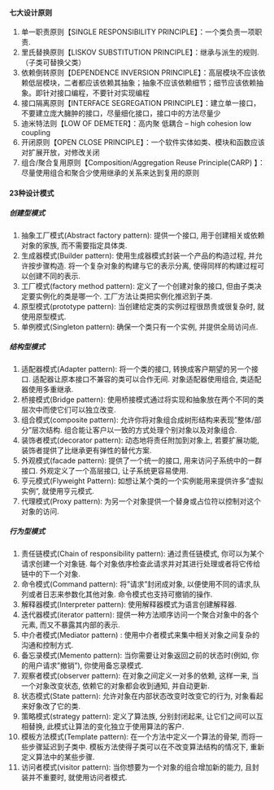#### 七大设计原则 

1. 单一职责原则【SINGLE RESPONSIBILITY PRINCIPLE】：一个类负责一项职责. 
2. 里氏替换原则【LISKOV SUBSTITUTION PRINCIPLE】：继承与派生的规则.（子类可替换父类）
3. 依赖倒转原则【DEPENDENCE INVERSION PRINCIPLE】：高层模块不应该依赖低层模块，二者都应该依赖其抽象；抽象不应该依赖细节；细节应该依赖抽象。即针对接口编程，不要针对实现编程 
4. 接口隔离原则【INTERFACE SEGREGATION PRINCIPLE】：建立单一接口，不要建立庞大臃肿的接口，尽量细化接口，接口中的方法尽量少
5. 迪米特法则【LOW OF DEMETER】：高内聚 低耦合 – high cohesion low coupling 
6. 开闭原则【OPEN CLOSE PRINCIPLE】：一个软件实体如类、模块和函数应该对扩展开放，对修改关闭
7. 组合/聚合复用原则【Composition/Aggregation Reuse Principle(CARP) 】：尽量使用组合和聚合少使用继承的关系来达到复用的原则

#### 23种设计模式 

##### 创建型模式 

1. 抽象工厂模式(Abstract factory pattern): 提供一个接口, 用于创建相关或依赖对象的家族, 而不需要指定具体类. 
2. 生成器模式(Builder pattern): 使用生成器模式封装一个产品的构造过程, 并允许按步骤构造. 将一个复杂对象的构建与它的表示分离, 使得同样的构建过程可以创建不同的表示. 
3. 工厂模式(factory method pattern): 定义了一个创建对象的接口, 但由子类决定要实例化的类是哪一个. 工厂方法让类把实例化推迟到子类.
4. 原型模式(prototype pattern): 当创建给定类的实例过程很昂贵或很复杂时, 就使用原型模式. 
5. 单例模式(Singleton pattern): 确保一个类只有一个实例, 并提供全局访问点. 

##### 结构型模式 

1. 适配器模式(Adapter pattern): 将一个类的接口, 转换成客户期望的另一个接口. 适配器让原本接口不兼容的类可以合作无间. 对象适配器使用组合, 类适配器使用多重继承. 
2. 桥接模式(Bridge pattern): 使用桥接模式通过将实现和抽象放在两个不同的类层次中而使它们可以独立改变. 
3. 组合模式(composite pattern): 允许你将对象组合成树形结构来表现”整体/部分”层次结构. 组合能让客户以一致的方式处理个别对象以及对象组合. 
4. 装饰者模式(decorator pattern): 动态地将责任附加到对象上, 若要扩展功能, 装饰者提供了比继承更有弹性的替代方案. 
5. 外观模式(facade pattern): 提供了一个统一的接口, 用来访问子系统中的一群接口. 外观定义了一个高层接口, 让子系统更容易使用. 
6. 亨元模式(Flyweight Pattern): 如想让某个类的一个实例能用来提供许多”虚拟实例”, 就使用亨元模式. 
7. 代理模式(Proxy pattern): 为另一个对象提供一个替身或占位符以控制对这个对象的访问. 

##### 行为型模式 

1. 责任链模式(Chain of responsibility pattern): 通过责任链模式, 你可以为某个请求创建一个对象链. 每个对象依序检查此请求并对其进行处理或者将它传给链中的下一个对象. 
2. 命令模式(Command pattern): 将”请求”封闭成对象, 以便使用不同的请求,队列或者日志来参数化其他对象. 命令模式也支持可撤销的操作. 
3. 解释器模式(Interpreter pattern): 使用解释器模式为语言创建解释器. 
4. 迭代器模式(iterator pattern): 提供一种方法顺序访问一个聚合对象中的各个元素, 而又不暴露其内部的表示. 
5. 中介者模式(Mediator pattern) : 使用中介者模式来集中相关对象之间复杂的沟通和控制方式. 
6. 备忘录模式(Memento pattern): 当你需要让对象返回之前的状态时(例如, 你的用户请求”撤销”), 你使用备忘录模式. 
7. 观察者模式(observer pattern): 在对象之间定义一对多的依赖, 这样一来, 当一个对象改变状态, 依赖它的对象都会收到通知, 并自动更新. 
8. 状态模式(State pattern): 允许对象在内部状态改变时改变它的行为, 对象看起来好象改了它的类. 
9. 策略模式(strategy pattern): 定义了算法族, 分别封闭起来, 让它们之间可以互相替换, 此模式让算法的变化独立于使用算法的客户. 
10. 模板方法模式(Template pattern): 在一个方法中定义一个算法的骨架, 而将一些步骤延迟到子类中. 模板方法使得子类可以在不改变算法结构的情况下, 重新定义算法中的某些步骤. 
11. 访问者模式(visitor pattern): 当你想要为一个对象的组合增加新的能力, 且封装并不重要时, 就使用访问者模式.